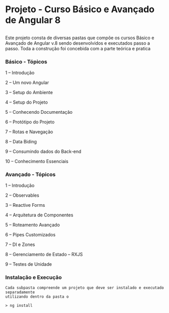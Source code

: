 # Projeto - Curso Básico e Avançado de Angular 8 

## 

Este projeto consta de diversas pastas que compõe os cursos Básico e Avançado de Angular v.8 sendo desenvolvidos e executados passo a passo.
Toda a construção foi concebida com a parte teórica e pratica

### Básico - Tópicos 

1 – Introdução

2 – Um novo Angular

3 – Setup do Ambiente 

4 – Setup do Projeto 

5 – Conhecendo Documentação

6 – Protótipo do Projeto

7 – Rotas e Navegação

8 – Data Biding

9 – Consumindo dados do Back-end

10 – Conhecimento Essenciais

### Avançado - Tópicos 

1 – Introdução

2 – Observables 

3 – Reactive Forms

4 – Arquitetura de Componentes

5 – Roteamento Avançado

6 – Pipes Customizados

7 – DI e Zones

8 – Gerenciamento de Estado – RXJS

9 – Testes de Unidade

### Instalação e Execução

```
Cada subpasta compreende um projeto que deve ser instalado e executado separadamente 
utilizando dentro da pasta o 

> ng install
